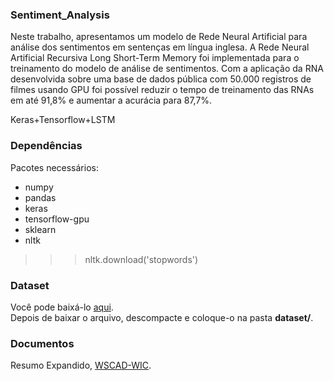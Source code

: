 ### Sentiment_Analysis
Neste trabalho, apresentamos um modelo de Rede Neural Artificial para análise dos sentimentos em sentenças em língua inglesa. A Rede Neural Artificial Recursiva Long Short-Term Memory foi implementada para o treinamento do modelo de análise de sentimentos. Com a aplicação da RNA desenvolvida sobre uma base de dados pública com 50.000 registros de filmes usando GPU foi possível reduzir o tempo de treinamento das RNAs em até 91,8% e aumentar a acurácia para 87,7%.

Keras+Tensorflow+LSTM

### Dependências

Pacotes necessários:

* numpy
* pandas
* keras
* tensorflow-gpu
* sklearn
* nltk
>>>nltk.download('stopwords')


### Dataset

Você pode baixá-lo [aqui](https://drive.google.com/file/d/1Ul2Fz6wSZUD1aMyP-M716wfjkyBqBNLF/view?usp=sharing). <br />
Depois de baixar o arquivo, descompacte e coloque-o na pasta **dataset/**.

### Documentos
Resumo Expandido, [WSCAD-WIC](https://github.com/cristianokunas/Sentiment_Analysis/blob/master/documents/209665_1.pdf). <br />
